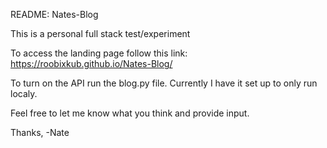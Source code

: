 README: Nates-Blog

This is a personal full stack test/experiment

To access the landing page follow this link:
https://roobixkub.github.io/Nates-Blog/

To turn on the API run the blog.py file. Currently I have it set up to only run localy.

Feel free to let me know what you think and provide input.

Thanks,
-Nate
